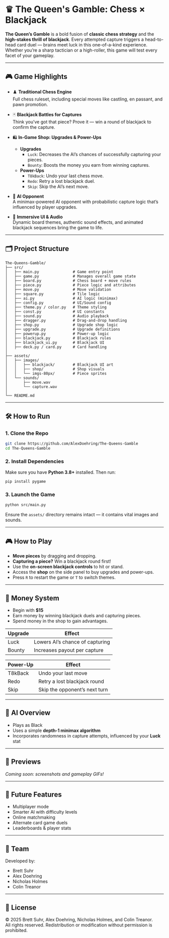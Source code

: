 
# ♛ The Queen's Gamble: Chess × Blackjack

**The Queen’s Gamble** is a bold fusion of **classic chess strategy** and the **high-stakes thrill of blackjack**. Every attempted capture triggers a head-to-head card duel — brains meet luck in this one-of-a-kind experience. Whether you’re a sharp tactician or a high-roller, this game will test every facet of your gameplay.

---

## 🎮 Game Highlights

- ♟️ **Traditional Chess Engine**  
  Full chess ruleset, including special moves like castling, en passant, and pawn promotion.

- 🃏 **Blackjack Battles for Captures**  
  Think you’ve got that piece? Prove it — win a round of blackjack to confirm the capture.

- 🛍️ **In-Game Shop: Upgrades & Power-Ups**
  - **Upgrades**  
    - `Luck`: Decreases the AI’s chances of successfully capturing your pieces.  
    - `Bounty`: Boosts the money you earn from winning captures.
  - **Power-Ups**  
    - `T8kBack`: Undo your last chess move.  
    - `Redo`: Retry a lost blackjack duel.  
    - `Skip`: Skip the AI’s next move.

- 🤖 **AI Opponent**  
  A minimax-powered AI opponent with probabilistic capture logic that’s influenced by player upgrades.

- 🎨 **Immersive UI & Audio**  
  Dynamic board themes, authentic sound effects, and animated blackjack sequences bring the game to life.

---

## 🗂️ Project Structure

```
The-Queens-Gamble/
├── src/
│   ├── main.py               # Game entry point
│   ├── game.py               # Manages overall game state
│   ├── board.py              # Chess board + move rules
│   ├── piece.py              # Piece logic and attributes
│   ├── move.py               # Move validation
│   ├── square.py             # Tile logic
│   ├── ai.py                 # AI logic (minimax)
│   ├── config.py             # UI/Sound config
│   ├── theme.py / color.py   # Theme styling
│   ├── const.py              # UI constants
│   ├── sound.py              # Audio playback
│   ├── dragger.py            # Drag-and-drop handling
│   ├── shop.py               # Upgrade shop logic
│   ├── upgrade.py            # Upgrade definitions
│   ├── powerup.py            # Power-up logic
│   ├── blackjack.py          # Blackjack rules
│   ├── blackjack_ui.py       # Blackjack UI
│   ├── deck.py / card.py     # Card handling
│
├── assets/
│   ├── images/
│   │   ├── blackjack/        # Blackjack UI art
│   │   ├── shop/             # Shop visuals
│   │   └── imgs-80px/        # Piece sprites
│   └── sounds/
│       ├── move.wav
│       └── capture.wav
│
└── README.md
```

---

## 🛠️ How to Run

### 1. Clone the Repo

```bash
git clone https://github.com/AlexDoehring/The-Queens-Gamble
cd The-Queens-Gamble
```

### 2. Install Dependencies

Make sure you have **Python 3.8+** installed. Then run:

```bash
pip install pygame
```

### 3. Launch the Game

```bash
python src/main.py
```

Ensure the `assets/` directory remains intact — it contains vital images and sounds.

---

## 🎮 How to Play

- **Move pieces** by dragging and dropping.
- **Capturing a piece?** Win a blackjack round first!
- Use the **on-screen blackjack controls** to hit or stand.
- Access the **shop** on the side panel to buy upgrades and power-ups.
- Press `R` to restart the game or `T` to switch themes.

---

## 💸 Money System

- Begin with **$15**
- Earn money by winning blackjack duels and capturing pieces.
- Spend money in the shop to gain advantages.

| Upgrade  | Effect                             |
|----------|------------------------------------|
| Luck     | Lowers AI’s chance of capturing    |
| Bounty   | Increases payout per capture       |

| Power-Up | Effect                              |
|----------|-------------------------------------|
| T8kBack  | Undo your last move                 |
| Redo     | Retry a lost blackjack round        |
| Skip     | Skip the opponent’s next turn       |

---

## 🧠 AI Overview

- Plays as Black
- Uses a simple **depth-1 minimax algorithm**
- Incorporates randomness in capture attempts, influenced by your **Luck** stat

---

## 📸 Previews

*Coming soon: screenshots and gameplay GIFs!*

---

## 🌟 Future Features

- Multiplayer mode
- Smarter AI with difficulty levels
- Online matchmaking
- Alternate card game duels
- Leaderboards & player stats

---

## 👥 Team

Developed by:

- Brett Suhr  
- Alex Doehring  
- Nicholas Holmes  
- Colin Treanor

---

## 📜 License

© 2025 Brett Suhr, Alex Doehring, Nicholas Holmes, and Colin Treanor.  
All rights reserved. Redistribution or modification without permission is prohibited.
